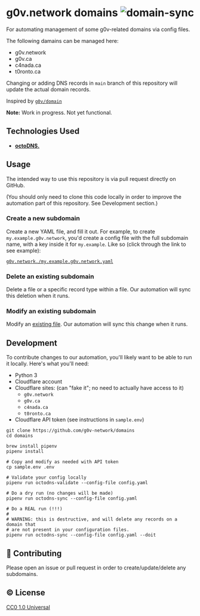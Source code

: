# g0v.network domains ![domain-sync](https://github.com/g0v-network/domains/workflows/domain-sync/badge.svg?branch=main)

For automating management of some g0v-related domains via config files.

The following damains can be managed here:
- g0v.network
- g0v.ca
- c4nada.ca
- t0ronto.ca

Changing or adding DNS records in `main` branch of this repository will update
the actual domain records.

Inspired by [`g0v/domain`][g0v/domain]

   [g0v/domain]: https://github.com/g0v/domain

**Note:** Work in progress. Not yet functional.

## Technologies Used

- [**octoDNS.**][octodns]

   [octodns]: https://github.com/octodns/octodns

## Usage

The intended way to use this repository is via pull request directly on GitHub.

(You should only need to clone this code locally in order to improve the
automation part of this repository. See Development section.)

### Create a new subdomain

Create a new YAML file, and fill it out. For example, to create
`my.example.g0v.network`, you'd create a config file with the full subdomain
name, with a key inside it for `my.example`. Like so (click through the link to
see example):

[`g0v.network./my.example.g0v.network.yaml`][new-subdomain]

   [new-subdomain]: https://github.com/g0v-network/domains/new/main?filename=g0v.network./my.example.g0v.network.yaml&value=my.example%3A%0A%20%20-%20type%3A%20A%0A%20%20%20%20value%3A%0A%20%20%20%20%20%20-%20123.45.67.89

### Delete an existing subdomain

Delete a file or a specific record type within a file. Our automation will sync
this deletion when it runs.

### Modify an existing subdomain

Modify an [existing file][existing]. Our automation will sync this change when
it runs.

   [existing]: /g0v.network./g0v.network.yaml

## Development

To contribute changes to our automation, you'll likely want to be able to run it locally. Here's what you'll need:

- Python 3
- Cloudflare account
- Cloudflare sites: (can "fake it"; no need to actually have access to it)
  - `g0v.network`
  - `g0v.ca`
  - `c4nada.ca`
  - `t0ronto.ca`
- Cloudflare API token (see instructions in `sample.env`)

```
git clone https://github.com/g0v-network/domains
cd domains

brew install pipenv
pipenv install

# Copy and modify as needed with API token
cp sample.env .env

# Validate your config locally
pipenv run octodns-validate --config-file config.yaml

# Do a dry run (no changes will be made)
pipenv run octodns-sync --config-file config.yaml

# Do a REAL run (!!!)
#
# WARNING: this is destructive, and will delete any records on a domain that
# are not present in your configuration files.
pipenv run octodns-sync --config-file config.yaml --doit
```

## :muscle: Contributing

Please open an issue or pull request in order to create/update/delete any
subdomains.

## :copyright: License

[CC0 1.0 Universal](https://creativecommons.org/publicdomain/zero/1.0/)
